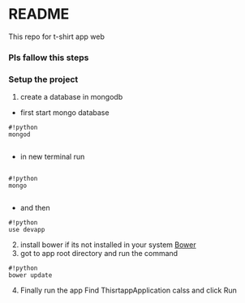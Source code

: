 # README #


This repo for t-shirt app web 
### Pls fallow this steps ###


### Setup the project ###



1. create a database in mongodb
 * first start mongo database 

```
#!python
mongod


```
* in new terminal run
```

#!python
mongo


```
* and then
```
#!python
use devapp

```
2. install bower if its not installed in your system [Bower](http://bower.io/)
3. got to app root directory and run the command

```
#!python
bower update

```

 
4. Finally run the app 
  Find ThisrtappApplication calss and click Run